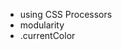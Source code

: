 
- using CSS Processors <!-- .element: class="fragment"-->
- modularity<!-- .element: class="fragment"-->
- .currentColor<!-- .element: class="fragment"-->